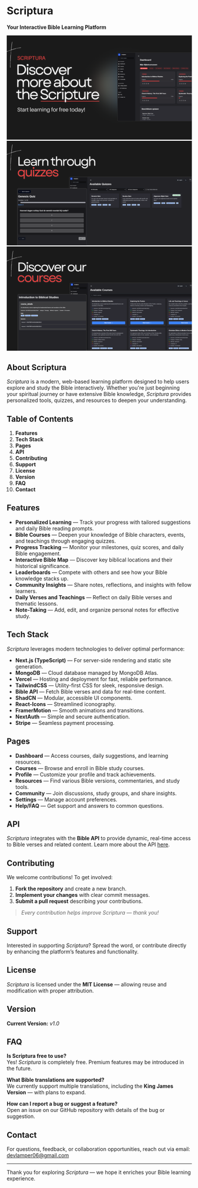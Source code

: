 # Scriptura

**Your Interactive Bible Learning Platform**

![Scriptura Banner Screenshot](public/screenshot1.png)
![Scriptura Quiz Banner Screenshot](public/screenshot2.png)
![Scriptura Course Banner Screenshot](public/screenshot3.png)

## About Scriptura

*Scriptura* is a modern, web-based learning platform designed to help users explore and study the Bible interactively. Whether you're just beginning your spiritual journey or have extensive Bible knowledge, *Scriptura* provides personalized tools, quizzes, and resources to deepen your understanding.

## Table of Contents

1. **Features**
2. **Tech Stack**
3. **Pages**
4. **API**
5. **Contributing**
6. **Support**
7. **License**
8. **Version**
9. **FAQ**
10. **Contact**

## Features

- **Personalized Learning** — Track your progress with tailored suggestions and daily Bible reading prompts.
- **Bible Courses** — Deepen your knowledge of Bible characters, events, and teachings through engaging quizzes.
- **Progress Tracking** — Monitor your milestones, quiz scores, and daily Bible engagement.
- **Interactive Bible Map** — Discover key biblical locations and their historical significance.
- **Leaderboards** — Compete with others and see how your Bible knowledge stacks up.
- **Community Insights** — Share notes, reflections, and insights with fellow learners.
- **Daily Verses and Teachings** — Reflect on daily Bible verses and thematic lessons.
- **Note-Taking** — Add, edit, and organize personal notes for effective study.

## Tech Stack

*Scriptura* leverages modern technologies to deliver optimal performance:

- **Next.js (TypeScript)** — For server-side rendering and static site generation.
- **MongoDB** — Cloud database managed by MongoDB Atlas.
- **Vercel** — Hosting and deployment for fast, reliable performance.
- **TailwindCSS** — Utility-first CSS for sleek, responsive design.
- **Bible API** — Fetch Bible verses and data for real-time content.
- **ShadCN** — Modular, accessible UI components.
- **React-Icons** — Streamlined iconography.
- **FramerMotion** — Smooth animations and transitions.
- **NextAuth** — Simple and secure authentication.
- **Stripe** — Seamless payment processing.

## Pages

- **Dashboard** — Access courses, daily suggestions, and learning resources.
- **Courses** — Browse and enroll in Bible study courses.
- **Profile** — Customize your profile and track achievements.
- **Resources** — Find various Bible versions, commentaries, and study tools.
- **Community** — Join discussions, study groups, and share insights.
- **Settings** — Manage account preferences.
- **Help/FAQ** — Get support and answers to common questions.

## API

*Scriptura* integrates with the **Bible API** to provide dynamic, real-time access to Bible verses and related content. Learn more about the API [here](https://rapidapi.com/ajith/api/holy-bible).

## Contributing

We welcome contributions! To get involved:

1. **Fork the repository** and create a new branch.
2. **Implement your changes** with clear commit messages.
3. **Submit a pull request** describing your contributions.

> *Every contribution helps improve Scriptura — thank you!*  

## Support

Interested in supporting *Scriptura*? Spread the word, or contribute directly by enhancing the platform’s features and functionality.

## License

*Scriptura* is licensed under the **MIT License** — allowing reuse and modification with proper attribution.

## Version

**Current Version:** *v1.0*

## FAQ

**Is Scriptura free to use?**  
Yes! *Scriptura* is completely free. Premium features may be introduced in the future.

**What Bible translations are supported?**  
We currently support multiple translations, including the **King James Version** — with plans to expand.

**How can I report a bug or suggest a feature?**  
Open an issue on our GitHub repository with details of the bug or suggestion.

## Contact

For questions, feedback, or collaboration opportunities, reach out via email: [devlamper06@gmail.com](mailto:devlamper06@gmail.com)

---

Thank you for exploring *Scriptura* — we hope it enriches your Bible learning experience.

